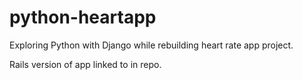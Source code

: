 # python-heartapp
Exploring Python with Django while rebuilding heart rate app project.

Rails version of app linked to in repo.  

